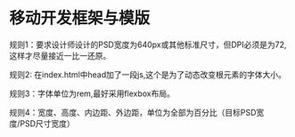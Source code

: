 ﻿# 移动开发框架与模版

规则1：要求设计师设计的PSD宽度为640px或其他标准尺寸，但DPI必须是为72,这样才尽量接近一比一还原。

规则2: 在index.html中head加了一段js,这个是为了动态改变根元素的字体大小。

规则3：字体单位为rem,最好采用flexbox布局。

规则4：宽度、高度、内边距、外边距，单位为全部为百分比（目标PSD宽度/PSD尺寸宽度）



